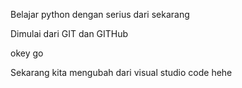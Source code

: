 Belajar python dengan serius dari sekarang

Dimulai dari GIT dan GITHub

okey go

Sekarang kita mengubah dari visual studio code hehe

<!-- ingat pesan dibawah setiap mau commit -->

<!-- git -c user.name="Your Name" -c user.email="you@example.com" commit -m "message" -->